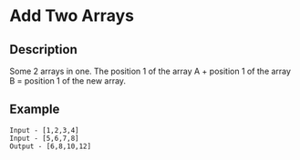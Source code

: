 # Add Two Arrays

## Description

Some 2 arrays in one. The position 1 of the array A + position 1 of the array B = position 1 of the new array.

## Example

```text
Input - [1,2,3,4]
Input - [5,6,7,8]
Output - [6,8,10,12]
```
